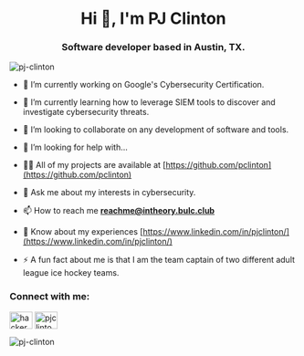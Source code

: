 <h1 align="center">Hi 👋, I'm PJ Clinton</h1>
<h3 align="center">Software developer based in Austin, TX.</h3>

<p align="left"> <img src="https://komarev.com/ghpvc/?username=pj-clinton&label=Profile%20views&color=0e75b6&style=flat" alt="pj-clinton" /> </p>

- 🔭 I’m currently working on Google's Cybersecurity Certification.

- 🌱 I’m currently learning how to leverage SIEM tools to discover and investigate cybersecurity threats.

- 👯 I’m looking to collaborate on any development of software and tools.

- 🤝 I’m looking for help with...

- 👨‍💻 All of my projects are available at [https://github.com/pclinton](https://github.com/pclinton)

- 💬 Ask me about my interests in cybersecurity. 

- 📫 How to reach me **reachme@intheory.bulc.club**

- 📄 Know about my experiences [https://www.linkedin.com/in/pjclinton/](https://www.linkedin.com/in/pjclinton/)

- ⚡ A fun fact about me is that I am the team captain of two different adult league ice hockey teams.

<h3 align="left">Connect with me:</h3>
<p align="left">
<a href="https://twitter.com/hackerman_028" target="blank"><img align="center" src="https://raw.githubusercontent.com/rahuldkjain/github-profile-readme-generator/master/src/images/icons/Social/twitter.svg" alt="hackerman_028" height="30" width="40" /></a>
<a href="https://linkedin.com/in/pjclinton" target="blank"><img align="center" src="https://raw.githubusercontent.com/rahuldkjain/github-profile-readme-generator/master/src/images/icons/Social/linked-in-alt.svg" alt="pjclinton" height="30" width="40" /></a>
</p>

<p><img align="center" src="https://github-readme-stats.vercel.app/api/top-langs?username=pj-clinton&show_icons=true&locale=en&layout=compact" alt="pj-clinton" /></p>
